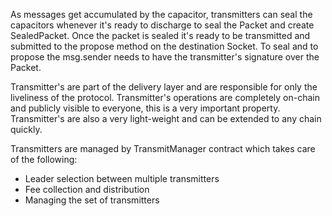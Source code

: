 As messages get accumulated by the capacitor, transmitters can seal the capacitors whenever it's ready to discharge to seal the Packet and create
SealedPacket. Once the packet is sealed it's ready to be transmitted and submitted to the propose method on the destination Socket. To seal and to propose the msg.sender needs to have the transmitter's signature over the Packet.  

Transmitter's are part of the delivery layer and are responsible for only the liveliness of the protocol. Transmitter's operations are completely on-chain and publicly visible to everyone, this is a very important property. Transmitter's are also a very light-weight and can be extended to any chain quickly. 

Transmitters are managed by TransmitManager contract which takes care of the following:
- Leader selection between multiple transmitters  
- Fee collection and distribution
- Managing the set of transmitters